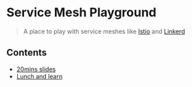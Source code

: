 # Service Mesh Playground

> A place to play with service meshes like [Istio](https://istio.io) and [Linkerd](https://linkerd.io)

## Contents

- [20mins slides](./20mins-slides)
- [Lunch and learn](./lunch-and-learn)
